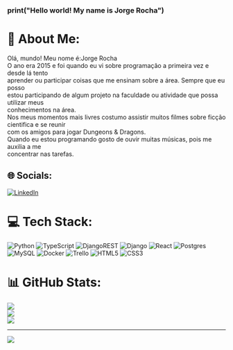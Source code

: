 ### print("Hello world! My name is Jorge Rocha") 
# 💫 About Me:
Olá, mundo! Meu nome é:Jorge Rocha<br>O ano era 2015 e foi quando eu vi sobre programação a primeira vez e desde lá tento<br>aprender ou participar coisas que me ensinam sobre a área. Sempre que eu posso<br>estou participando de algum projeto na faculdade ou atividade que possa utilizar meus<br>conhecimentos na área.<br>Nos meus momentos mais livres costumo assistir muitos filmes sobre ficção cientifica e se reunir<br>com os amigos para jogar Dungeons & Dragons.<br>Quando eu estou programando gosto de ouvir muitas músicas, pois me auxilia a me<br>concentrar nas tarefas.


## 🌐 Socials:
[![LinkedIn](https://img.shields.io/badge/LinkedIn-%230077B5.svg?logo=linkedin&logoColor=white)](https://www.linkedin.com/in/jorge-rocha-4b0191207/) 

# 💻 Tech Stack:
![Python](https://img.shields.io/badge/python-3670A0?style=for-the-badge&logo=python&logoColor=ffdd54) ![TypeScript](https://img.shields.io/badge/typescript-%23007ACC.svg?style=for-the-badge&logo=typescript&logoColor=white) ![DjangoREST](https://img.shields.io/badge/DJANGO-REST-ff1709?style=for-the-badge&logo=django&logoColor=white&color=ff1709&labelColor=gray) ![Django](https://img.shields.io/badge/django-%23092E20.svg?style=for-the-badge&logo=django&logoColor=white) ![React](https://img.shields.io/badge/react-%2320232a.svg?style=for-the-badge&logo=react&logoColor=%2361DAFB) ![Postgres](https://img.shields.io/badge/postgres-%23316192.svg?style=for-the-badge&logo=postgresql&logoColor=white) ![MySQL](https://img.shields.io/badge/mysql-%2300f.svg?style=for-the-badge&logo=mysql&logoColor=white) ![Docker](https://img.shields.io/badge/docker-%230db7ed.svg?style=for-the-badge&logo=docker&logoColor=white) ![Trello](https://img.shields.io/badge/Trello-%23026AA7.svg?style=for-the-badge&logo=Trello&logoColor=white) ![HTML5](https://img.shields.io/badge/html5-%23E34F26.svg?style=for-the-badge&logo=html5&logoColor=white) ![CSS3](https://img.shields.io/badge/css3-%231572B6.svg?style=for-the-badge&logo=css3&logoColor=white)
# 📊 GitHub Stats:
![](https://github-readme-stats.vercel.app/api?username=Rock&theme=synthwave&hide_border=false&include_all_commits=true&count_private=false)<br/>
![](https://github-readme-streak-stats.herokuapp.com/?user=Rock&theme=synthwave&hide_border=false)<br/>
![](https://github-readme-stats.vercel.app/api/top-langs/?username=Rock&theme=synthwave&hide_border=false&include_all_commits=true&count_private=false&layout=compact)

---
[![](https://visitcount.itsvg.in/api?id=Rock&icon=2&color=1)](https://visitcount.itsvg.in)

<!-- Proudly created with GPRM ( https://gprm.itsvg.in ) -->

